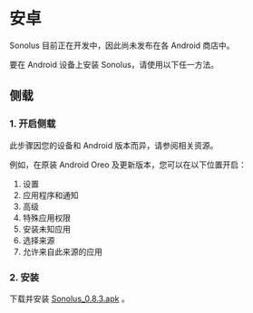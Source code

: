# 安卓

Sonolus 目前正在开发中，因此尚未发布在各 Android 商店中。

要在 Android 设备上安装 Sonolus，请使用以下任一方法。

## 侧载

### 1. 开启侧载

此步骤因您的设备和 Android 版本而异，请参阅相关资源。

例如，在原装 Android Oreo 及更新版本，您可以在以下位置开启：

1. 设置
2. 应用程序和通知
3. 高级
4. 特殊应用权限
5. 安装未知应用
6. 选择来源
7. 允许来自此来源的应用

### 2. 安装

下载并安装 [Sonolus_0.8.3.apk](https://download.sonolus.com/Sonolus_0.8.3.apk) 。
